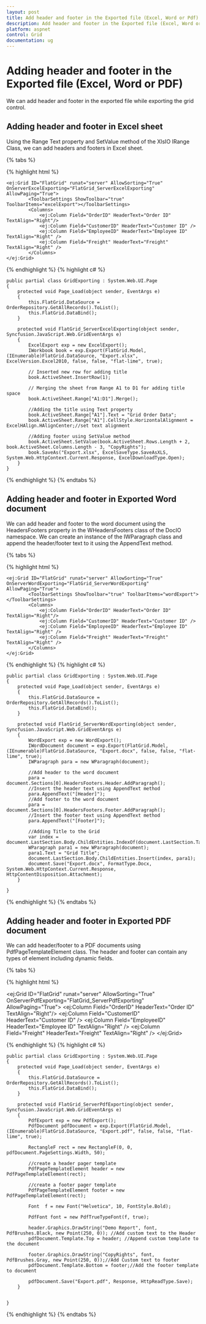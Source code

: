 ```yaml
---
layout: post
title: Add header and footer in the Exported file (Excel, Word or Pdf) | Grid | ASP.NET Webforms | Syncfusion
description: Add header and footer in the Exported file (Excel, Word or Pdf)
platform: aspnet
control: Grid
documentation: ug
---
```


# Adding header and footer in the Exported file (Excel, Word or PDF)

We can add header and footer in the exported file while exporting the grid control.

## Adding header and footer in Excel sheet

Using the Range Text property and SetValue method of the XlsIO IRange Class, we can add headers and footers in Excel sheet. 

{% tabs %}

{% highlight html %}

    <ej:Grid ID="FlatGrid" runat="server" AllowSorting="True" OnServerExcelExporting="FlatGrid_ServerExcelExporting" AllowPaging="True">
            <ToolbarSettings ShowToolbar="true" ToolbarItems="excelExport"></ToolbarSettings>
            <Columns>
                <ej:Column Field="OrderID" HeaderText="Order ID" TextAlign="Right"/>
                <ej:Column Field="CustomerID" HeaderText="Customer ID" />
                <ej:Column Field="EmployeeID" HeaderText="Employee ID" TextAlign="Right" />
                <ej:Column Field="Freight" HeaderText="Freight" TextAlign="Right" />
            </Columns>
    </ej:Grid>
 
        
{% endhighlight %}
{% highlight c# %}

    public partial class GridExporting : System.Web.UI.Page
    { 
        protected void Page_Load(object sender, EventArgs e)
        {
            this.FlatGrid.DataSource = OrderRepository.GetAllRecords().ToList();
            this.FlatGrid.DataBind();
        }        

        protected void FlatGrid_ServerExcelExporting(object sender, Syncfusion.JavaScript.Web.GridEventArgs e)
        {
            ExcelExport exp = new ExcelExport();
            IWorkbook book = exp.Export(FlatGrid.Model, (IEnumerable)FlatGrid.DataSource, "Export.xlsx", ExcelVersion.Excel2010, false, false, "flat-lime", true);
            
            // Inserted new row for adding title
            book.ActiveSheet.InsertRow(1);
            
            // Merging the sheet from Range A1 to D1 for adding title space
            book.ActiveSheet.Range["A1:D1"].Merge();
            
            //Adding the title using Text property
            book.ActiveSheet.Range["A1"].Text = "Grid Order Data";
            book.ActiveSheet.Range["A1"].CellStyle.HorizontalAlignment = ExcelHAlign.HAlignCenter;//set text alignment
            
            //Adding footer using SetValue method
            book.ActiveSheet.SetValue(book.ActiveSheet.Rows.Length + 2, book.ActiveSheet.Columns.Length - 3, "CopyRights");
            book.SaveAs("Export.xlsx", ExcelSaveType.SaveAsXLS, System.Web.HttpContext.Current.Response, ExcelDownloadType.Open);
        }
    }

{% endhighlight %}
{% endtabs %}

## Adding header and footer in Exported Word document

We can add header and footer to the word document using the HeadersFooters property in the WHeadersFooters class of the DocIO namespace. We can create an instance of the IWParagraph class and append the header/footer text to it using the AppendText method.

{% tabs %}

{% highlight html %}

    <ej:Grid ID="FlatGrid" runat="server" AllowSorting="True" OnServerWordExporting="FlatGrid_ServerWordExporting" AllowPaging="True">
            <ToolbarSettings ShowToolbar="true" ToolbarItems="wordExport"></ToolbarSettings>
            <Columns>
                <ej:Column Field="OrderID" HeaderText="Order ID" TextAlign="Right"/>
                <ej:Column Field="CustomerID" HeaderText="Customer ID" />
                <ej:Column Field="EmployeeID" HeaderText="Employee ID" TextAlign="Right" />
                <ej:Column Field="Freight" HeaderText="Freight" TextAlign="Right" />
            </Columns>
    </ej:Grid> 

{% endhighlight %}
{% highlight c# %}

    public partial class GridExporting : System.Web.UI.Page
    { 
        protected void Page_Load(object sender, EventArgs e)
        {
            this.FlatGrid.DataSource = OrderRepository.GetAllRecords().ToList();
            this.FlatGrid.DataBind();
        }        

        protected void FlatGrid_ServerWordExporting(object sender, Syncfusion.JavaScript.Web.GridEventArgs e)
        {
            WordExport exp = new WordExport();
            IWordDocument document = exp.Export(FlatGrid.Model, (IEnumerable)FlatGrid.DataSource, "Export.docx", false, false, "flat-lime", true);
            IWParagraph para = new WParagraph(document);

            //Add header to the word document
            para = document.Sections[0].HeadersFooters.Header.AddParagraph();
            //Insert the header text using AppendText method
            para.AppendText("[Header]");
            //Add footer to the word document
            para = document.Sections[0].HeadersFooters.Footer.AddParagraph();
            //Insert the footer text using AppendText method
            para.AppendText("[Footer]");

            //Adding Title to the Grid
            var index = document.LastSection.Body.ChildEntities.IndexOf(document.LastSection.Tables[0]);
            WParagraph para1 = new WParagraph(document);
            para1.Text = "Grid Title";
            document.LastSection.Body.ChildEntities.Insert(index, para1); 
            document.Save("Export.docx", FormatType.Docx, System.Web.HttpContext.Current.Response, HttpContentDisposition.Attachment);
        }

    }
    
{% endhighlight %}
{% endtabs %}

## Adding header and footer in Exported PDF document

We can add header/footer to a PDF documents using PdfPageTemplateElement class. The header and footer can contain any types of element including dynamic fields.

{% tabs %}

{% highlight html %}

   <ej:Grid ID="FlatGrid" runat="server" AllowSorting="True" OnServerPdfExporting="FlatGrid_ServerPdfExporting" AllowPaging="True">
            <ToolbarSettings ShowToolbar="true" ToolbarItems="pdfExport"></ToolbarSettings>
            <Columns>
                <ej:Column Field="OrderID" HeaderText="Order ID" TextAlign="Right"/>
                <ej:Column Field="CustomerID" HeaderText="Customer ID" />
                <ej:Column Field="EmployeeID" HeaderText="Employee ID" TextAlign="Right" />
                <ej:Column Field="Freight" HeaderText="Freight" TextAlign="Right" />
            </Columns>
    </ej:Grid>  
        
{% endhighlight %}
{% highlight c# %}

    public partial class GridExporting : System.Web.UI.Page
    { 
        protected void Page_Load(object sender, EventArgs e)
        {
            this.FlatGrid.DataSource = OrderRepository.GetAllRecords().ToList();
            this.FlatGrid.DataBind();
        }        

        protected void FlatGrid_ServerPdfExporting(object sender, Syncfusion.JavaScript.Web.GridEventArgs e)
        {
            PdfExport exp = new PdfExport();
            PdfDocument pdfDocument = exp.Export(FlatGrid.Model, (IEnumerable)FlatGrid.DataSource, "Export.pdf", false, false, "flat-lime", true);
            
            RectangleF rect = new RectangleF(0, 0, pdfDocument.PageSettings.Width, 50);
            
            //create a header pager template
            PdfPageTemplateElement header = new PdfPageTemplateElement(rect);
            
            //create a footer pager template
            PdfPageTemplateElement footer = new PdfPageTemplateElement(rect);

            Font  f = new Font("Helvetica", 10, FontStyle.Bold);

            PdfFont font = new PdfTrueTypeFont(f, true);
            
            header.Graphics.DrawString("Demo Report", font, PdfBrushes.Black, new Point(250, 0)); //Add custom text to the Header
            pdfDocument.Template.Top = header; //Append custom template to the document           
            
            footer.Graphics.DrawString("CopyRights", font, PdfBrushes.Gray, new Point(250, 0));//Add Custom text to footer
            pdfDocument.Template.Bottom = footer;//Add the footer template to document
            
            pdfDocument.Save("Export.pdf", Response, HttpReadType.Save);
        }


    }
    
{% endhighlight %}
{% endtabs %}